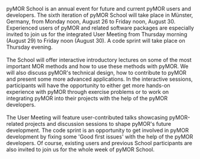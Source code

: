 <!--
.. title: Welcome
.. slug: welcome
.. date: 2024-04-18
.. type: text
-->

pyMOR School is an annual event for future and current pyMOR users and developers.
The sixth iteration of pyMOR School will take place in Münster, Germany, from Monday noon, August 26 to Friday noon, August 30.
Experienced users of pyMOR and related software packages are especially invited to join us for the integrated User
Meeting from Thursday morning (August 29) to Friday noon (August 30).
A code sprint will take place on Thursday evening.
<br /><br />
The School will offer interactive introductory lectures on some of the most important MOR methods and how to use these
methods with pyMOR.
We will also discuss pyMOR's technical design, how to contribute to pyMOR and present some more advanced applications.
In the interactive sessions, participants will have the opportunity to either get more hands-on experience with pyMOR
through exercise problems or to work on integrating pyMOR into their projects with the help of the pyMOR
developers.
<br /><br />
The User Meeting will feature user-contributed talks showcasing pyMOR-related projects and discussion sessions to
shape pyMOR's future development.
The code sprint is an opportunity to get involved in pyMOR development by fixing some 'Good first issues' with the help
of the pyMOR developers.
Of course, existing users and previous School participants are also invited to join us for the whole week of pyMOR School.
